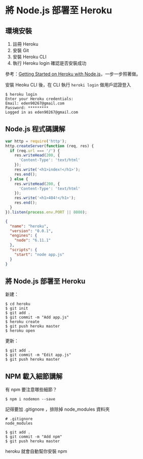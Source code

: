 # 將 Node.js 部署至 Heroku

## 環境安裝

1. 註冊 Heroku
2. 安裝 Git
3. 安裝 Heroku CLI
4. 執行 Heroku login 確認是否安裝成功

參考：[Getting Started on Heroku with Node.js](https://devcenter.heroku.com/articles/getting-started-with-nodejs#introduction)，一步一步照著做。

安裝 Heoku CLI 後，在 CLI 執行 `heroki login` 做用戶認證登入

```shell
$ heroku login
Enter your Heroku credentials:
Email: eden90267@gmail.com
Password: *********
Logged in as eden90267@gmail.com
```

## Node.js 程式碼講解

```javascript
var http = require('http');
http.createServer(function (req, res) {
  if (req.url === '/') {
    res.writeHead(200, {
      'Content-Type': 'text/html'
    });
    res.write('<h1>index!</h1>');
    res.end();
  } else {
    res.writeHead(200, {
      'Content-Type': 'text/html'
    });
    res.write('<h1>404!</h1>');
    res.end();
  }
}).listen(process.env.PORT || 8080);
```

```json
{
  "name": "heroku",
  "version": "0.0.1",
  "engines": {
    "node": "6.11.1"
  },
  "scripts": {
    "start": "node app.js"
  }
}
```

## 將 Node.js 部署至 Heroku

新建：

```shell
$ cd heroku
$ git init
$ git add .
$ git commit -m "Add app.js"
$ heroku create 
$ git push heroku master
$ heroku open
```

更新：

```shell
$ git add .
$ git commit -m "Edit app.js"
$ git push heroku master
```

## NPM 載入細節講解

有 npm 要注意哪些細節？

```shell
$ npm i nodemon --save
```

記得要加 .gitignore ，排除掉 node_modules 資料夾

```
# .gitignore
node_modules
```

```shell
$ git add .
$ git commit -m "Add npm"
$ git push heroku master
```

heroku 就會自動幫你安裝 npm
